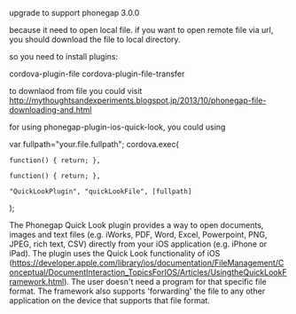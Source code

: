 upgrade to support phonegap 3.0.0

because it need to open local file. if you want to open remote file via url,
you should download the file to local directory.

so you need to install plugins:

cordova-plugin-file
cordova-plugin-file-transfer


to downlaod from file you could visit http://mythoughtsandexperiments.blogspot.jp/2013/10/phonegap-file-downloading-and.html

for using phonegap-plugin-ios-quick-look, you could using 



var fullpath="your.file.fullpath";
cordova.exec(

	function() { return; },

	function() { return; },

	"QuickLookPlugin", "quickLookFile", [fullpath]

);


The Phonegap Quick Look plugin provides a way to open documents, images and text files (e.g. iWorks, PDF, Word, Excel, Powerpoint, PNG, JPEG, rich text, CSV) directly from your iOS application (e.g. iPhone or iPad). The plugin uses the Quick Look functionality of iOS (https://developer.apple.com/library/ios/documentation/FileManagement/Conceptual/DocumentInteraction_TopicsForIOS/Articles/UsingtheQuickLookFramework.html). The user doesn't need a program for that specific file format. The framework also supports 'forwarding' the file to any other application on the device that supports that file format.
